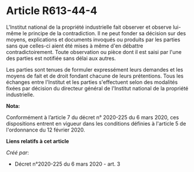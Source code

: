 # Article R613-44-4

L'Institut national de la propriété industrielle fait observer et observe lui-même le principe de la contradiction. Il ne
peut fonder sa décision sur des moyens, explications et documents invoqués ou produits par les parties sans que celles-ci
aient été mises à même d'en débattre contradictoirement. Toute observation ou pièce dont il est saisi par l'une des parties
est notifiée sans délai aux autres.

Les parties sont tenues de formuler expressément leurs demandes et les moyens de fait et de droit fondant chacune de leurs
prétentions. Tous les échanges entre l'Institut et les parties s'effectuent selon des modalités fixées par décision du
directeur général de l'Institut national de la propriété industrielle.

**Nota:**

Conformément à l’article 7 du décret n° 2020-225 du 6 mars 2020, ces dispositions entrent en vigueur dans les conditions
définies à l'article 5 de l'ordonnance du 12 février 2020.

**Liens relatifs à cet article**

_Créé par_:

  - Décret n°2020-225 du 6 mars 2020 - art. 3
